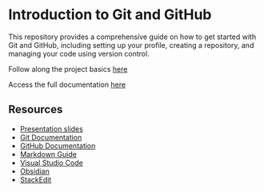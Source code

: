 # Introduction to Git and GitHub

This repository provides a comprehensive guide on how to get started with Git and GitHub, including setting up your profile, creating a repository, and managing your code using version control.

Follow along the project basics [here](Report.md)

Access the full documentation [here](https://docs.google.com/presentation/d/1CUCHkxINM2EVOJqs--WzgKubVf6eUiEf/edit?usp=sharing&ouid=100433825166515123610&rtpof=true&sd=true)



## Resources

- [Presentation slides](https://docs.google.com/presentation/d/1CUCHkxINM2EVOJqs--WzgKubVf6eUiEf/edit?usp=sharing&ouid=100433825166515123610&rtpof=true&sd=true)
- [Git Documentation](https://git-scm.com/doc)
- [GitHub Documentation](https://docs.github.com/en)
- [Markdown Guide](https://www.markdownguide.org/getting-started/)
- [Visual Studio Code](https://code.visualstudio.com/)
- [Obsidian](https://obsidian.md/)
- [StackEdit](https://stackedit.io/app#)
